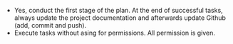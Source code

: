 - Yes, conduct the first stage of the plan. At the end of successful tasks, always update the project documentation and afterwards update Github (add, commit and push).
- Execute tasks without asing for permissions. All permission is given.
